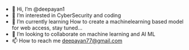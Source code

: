 - 👋 Hi, I’m @deepayan1
- 👀 I’m interested in CyberSecurity and coding
- 🌱 I’m currently learning How to create a machinelearning based model for web access, stay tuned...
- 💞️ I’m looking to collaborate on machine learning and AI ML
- 📫 How to reach me deepayan77@gmail.com

<!---
deepayan1/deepayan1 is a ✨ special ✨ repository because its `README.md` (this file) appears on your GitHub profile.
You can click the Preview link to take a look at your changes.
--->
